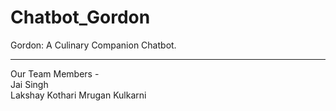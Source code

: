 # Chatbot_Gordon
Gordon: A Culinary Companion Chatbot.  

---------------------------------------------------------------
Our Team Members -  
Jai Singh  
Lakshay Kothari
Mrugan Kulkarni
